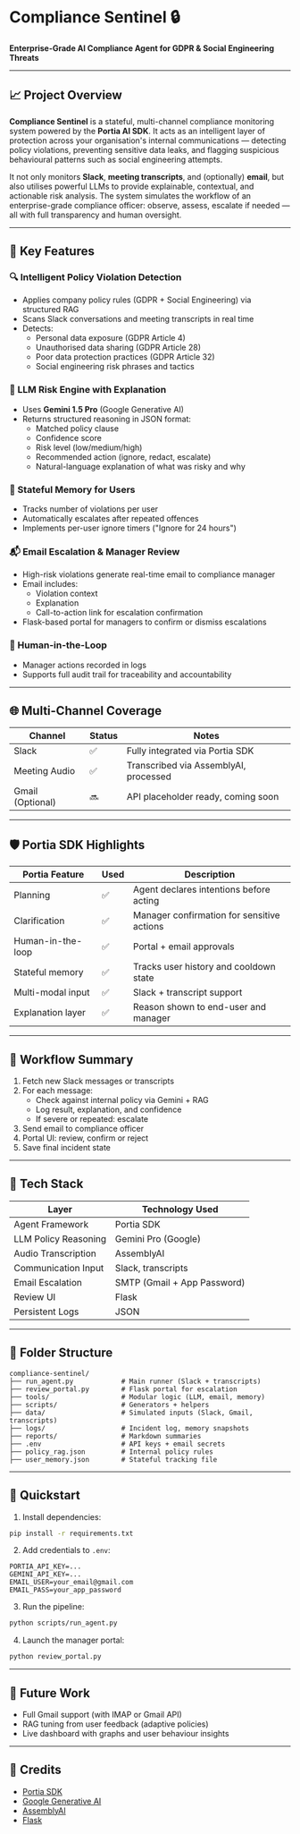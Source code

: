 # Compliance Sentinel 🔒

**Enterprise-Grade AI Compliance Agent for GDPR & Social Engineering Threats**

---

## 📈 Project Overview

**Compliance Sentinel** is a stateful, multi-channel compliance monitoring system powered by the **Portia AI SDK**. It acts as an intelligent layer of protection across your organisation's internal communications — detecting policy violations, preventing sensitive data leaks, and flagging suspicious behavioural patterns such as social engineering attempts.

It not only monitors **Slack**, **meeting transcripts**, and (optionally) **email**, but also utilises powerful LLMs to provide explainable, contextual, and actionable risk analysis. The system simulates the workflow of an enterprise-grade compliance officer: observe, assess, escalate if needed — all with full transparency and human oversight.

---

## 📄 Key Features

### 🔍 Intelligent Policy Violation Detection
- Applies company policy rules (GDPR + Social Engineering) via structured RAG
- Scans Slack conversations and meeting transcripts in real time
- Detects:
  - Personal data exposure (GDPR Article 4)
  - Unauthorised data sharing (GDPR Article 28)
  - Poor data protection practices (GDPR Article 32)
  - Social engineering risk phrases and tactics

### 🧠 LLM Risk Engine with Explanation
- Uses **Gemini 1.5 Pro** (Google Generative AI)
- Returns structured reasoning in JSON format:
  - Matched policy clause
  - Confidence score
  - Risk level (low/medium/high)
  - Recommended action (ignore, redact, escalate)
  - Natural-language explanation of what was risky and why

### 🧳 Stateful Memory for Users
- Tracks number of violations per user
- Automatically escalates after repeated offences
- Implements per-user ignore timers ("Ignore for 24 hours")

### 📬 Email Escalation & Manager Review
- High-risk violations generate real-time email to compliance manager
- Email includes:
  - Violation context
  - Explanation
  - Call-to-action link for escalation confirmation
- Flask-based portal for managers to confirm or dismiss escalations

### 🧠 Human-in-the-Loop
- Manager actions recorded in logs
- Supports full audit trail for traceability and accountability

---

## 🌐 Multi-Channel Coverage

| Channel         | Status | Notes                                  |
|----------------|--------|----------------------------------------|
| Slack           | ✅      | Fully integrated via Portia SDK         |
| Meeting Audio   | ✅      | Transcribed via AssemblyAI, processed   |
| Gmail (Optional)| 🔜      | API placeholder ready, coming soon      |

---

## 🛡️ Portia SDK Highlights

| Portia Feature     | Used | Description                                    |
|--------------------|------|------------------------------------------------|
| Planning           | ✅    | Agent declares intentions before acting       |
| Clarification      | ✅    | Manager confirmation for sensitive actions     |
| Human-in-the-loop  | ✅    | Portal + email approvals                      |
| Stateful memory    | ✅    | Tracks user history and cooldown state        |
| Multi-modal input  | ✅    | Slack + transcript support                    |
| Explanation layer  | ✅    | Reason shown to end-user and manager          |

---

## 🧠 Workflow Summary

1. Fetch new Slack messages or transcripts  
2. For each message:
   - Check against internal policy via Gemini + RAG
   - Log result, explanation, and confidence
   - If severe or repeated: escalate  
3. Send email to compliance officer  
4. Portal UI: review, confirm or reject  
5. Save final incident state  

---

## 🧱 Tech Stack

| Layer                 | Technology Used              |
|----------------------|------------------------------|
| Agent Framework      | Portia SDK                   |
| LLM Policy Reasoning | Gemini Pro (Google)          |
| Audio Transcription  | AssemblyAI                   |
| Communication Input  | Slack, transcripts           |
| Email Escalation     | SMTP (Gmail + App Password)  |
| Review UI            | Flask                        |
| Persistent Logs      | JSON                         |

---

## 📂 Folder Structure

```
compliance-sentinel/
├── run_agent.py            # Main runner (Slack + transcripts)
├── review_portal.py        # Flask portal for escalation
├── tools/                  # Modular logic (LLM, email, memory)
├── scripts/                # Generators + helpers
├── data/                   # Simulated inputs (Slack, Gmail, transcripts)
├── logs/                   # Incident log, memory snapshots
├── reports/                # Markdown summaries
├── .env                    # API keys + email secrets
├── policy_rag.json         # Internal policy rules
├── user_memory.json        # Stateful tracking file
```

---

## 🚀 Quickstart

1. Install dependencies:
```bash
pip install -r requirements.txt
```

2. Add credentials to `.env`:
```env
PORTIA_API_KEY=...
GEMINI_API_KEY=...
EMAIL_USER=your_email@gmail.com
EMAIL_PASS=your_app_password
```

3. Run the pipeline:
```bash
python scripts/run_agent.py
```

4. Launch the manager portal:
```bash
python review_portal.py
```

---


## 🔮 Future Work

- Full Gmail support (with IMAP or Gmail API)
- RAG tuning from user feedback (adaptive policies)
- Live dashboard with graphs and user behaviour insights

---

## 🙌 Credits

- [Portia SDK](https://github.com/portiaAI/portia-agent-examples)
- [Google Generative AI](https://ai.google.dev/)
- [AssemblyAI](https://www.assemblyai.com/)
- [Flask](https://flask.palletsprojects.com/)